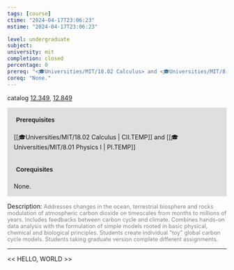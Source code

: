 ```yaml
---
tags: [course]
ctime: "2024-04-17T23:06:23"
mstime: "2024-04-17T23:06:23"

level: undergraduate
subject: 
university: mit
completion: closed
percentage: 0
prereq: "<🎓Universities/MIT/18.02 Calculus> and <🎓Universities/MIT/8.01 Physics I>"
coreq: "None."
---
```


catalog [12.349](http://student.mit.edu/catalog/m12a.html#12.349), [12.849](http://student.mit.edu/catalog/m12c.html#12.849)

<span style="display: block; padding: 15px; background-color: rgb(100, 100, 100, 0.2);"><font id="m_prereq761_0" style="display: block; font-family: Arial, sans-serif; font-weight: bold; padding: 5px">Prerequisites</font><br><span id="prereq761_0">[[🎓Universities/MIT/18.02 Calculus | CII.TEMP]] and [[🎓Universities/MIT/8.01 Physics I | PI.TEMP]]</span></span>
<span style="display: block; padding: 15px; background-color: rgb(100, 100, 100, 0.2);"><font id="m_coreq761_0" style="display: block; font-family: Arial, sans-serif; font-weight: bold; padding: 5px">Corequisites</font><br><span id="coreq761_0">None.</span></span>

<font style="">Description:</font>
<font style="color: grey; font-size: 0.8rem;">Addresses changes in the ocean, terrestrial biosphere and rocks modulation of atmospheric carbon dioxide on timescales from months to millions of years. Includes feedbacks between carbon cycle and climate. Combines hands-on data analysis with the formulation of simple models rooted in basic physical, chemical and biological principles. Students create individual "toy" global carbon cycle models. Students taking graduate version complete different assignments.</font>



---

<< HELLO, WORLD >>
